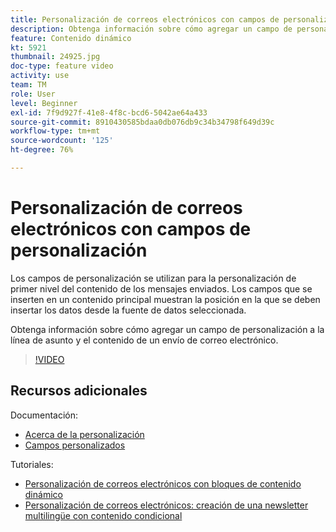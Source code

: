 ```yaml
---
title: Personalización de correos electrónicos con campos de personalización
description: Obtenga información sobre cómo agregar un campo de personalización a la línea de asunto y el contenido de un envío de correo electrónico.
feature: Contenido dinámico
kt: 5921
thumbnail: 24925.jpg
doc-type: feature video
activity: use
team: TM
role: User
level: Beginner
exl-id: 7f9d927f-41e8-4f8c-bcd6-5042ae64a433
source-git-commit: 8910430585bdaa0db076db9c34b34798f649d39c
workflow-type: tm+mt
source-wordcount: '125'
ht-degree: 76%

---
```


# Personalización de correos electrónicos con campos de personalización

Los campos de personalización se utilizan para la personalización de primer nivel del contenido de los mensajes enviados. Los campos que se inserten en un contenido principal muestran la posición en la que se deben insertar los datos desde la fuente de datos seleccionada.

Obtenga información sobre cómo agregar un campo de personalización a la línea de asunto y el contenido de un envío de correo electrónico.

>[!VIDEO](https://video.tv.adobe.com/v/24925?quality=12)

## Recursos adicionales

Documentación:

* [Acerca de la personalización](https://experienceleague.adobe.com/docs/campaign-classic/using/sending-messages/personalizing-deliveries/about-personalization.html?lang=en)
* [Campos personalizados](https://experienceleague.adobe.com/docs/campaign-classic/using/sending-messages/personalizing-deliveries/personalization-fields.html?lang=en)

Tutoriales:

* [Personalización de correos electrónicos con bloques de contenido dinámico](/help/sending-messages/email-channel/personalization-with-dynamic-content-blocks.md)
* [Personalización de correos electrónicos: creación de una newsletter multilingüe con contenido condicional](/help/sending-messages/email-channel/personalizing-emails-create-a-multi-lingual-newsletter-using-conditional-content.md)
